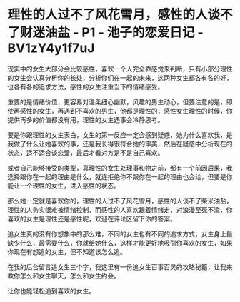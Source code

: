 # 理性的人过不了风花雪月，感性的人谈不了财迷油盐 - P1 - 池子的恋爱日记 - BV1zY4y1f7uJ

现实中的女生大部分会比较感性，喜欢一个人完全靠感觉来判断，只有小部分理性的女生会认真分析你的长处，分析你们在一起的未来，这两种女生都各有各的好，也各有各的追求方法，感性的女生注重当下的情绪感受。

重要的是情绪价值，更容易对温柔细心幽默，风趣的男生动心，但要注意的是，即使再感性的女生，再遇到不喜欢的男生，他都是理性的，感性女生理性的时候，你提供再多的价值都没有用，理性的女生遇事会冷静思考。

要是你跟理性的女生表白，女生的第一反应一定会感到疑惑，她为什么喜欢我，是我做了什么让她喜欢的事，还是我长得很符合她的审美，然后在疑惑中分析现在的状态，适不适合谈恋爱，最后才看对方是不是自己喜欢。

或者自己能够接受的类型，真理性的女生处理事和物之前，都有一个前因后果，我选择跟你在一起的理由是什么，就连拒绝你不跟你在一起的理由也会给，但要是你能让一个理性的女生，进入感性的状态。

那么她一定就是喜欢你的，理性的人过不了风花雪月，感性的人谈不了柴米油盐，理性的人务实很难被情绪控制，而感性的人喜欢跟着情绪走，对浪漫至死不渝，你喜欢的女生是理性还是感性呢，欢迎在评论区留下你的答案。

追女生真的没有你想象中的那么难，不同的女生也有不同的追求方式，女生身上最缺少什么，最需要什么，你就给她什么，这样才能更好地吸引你喜欢的女生，如果你现在有想追的女生，但不知道该怎么追。

在我的后台留言追女生三个字，我这里有一份追女生百事百灵的攻略秘籍，让我来教你怎么和女生聊天，怎么和女生约会。

让你也能轻松追到喜欢的女生。